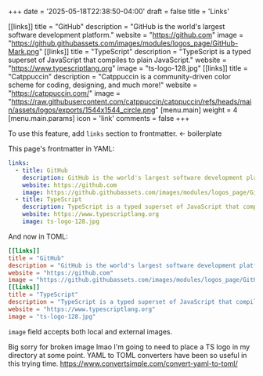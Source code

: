 +++
date = '2025-05-18T22:38:50-04:00'
draft = false
title = 'Links'

[[links]]
title = "GitHub"
description = "GitHub is the world's largest software development platform."
website = "https://github.com"
image = "https://github.githubassets.com/images/modules/logos_page/GitHub-Mark.png"
[[links]]
title = "TypeScript"
description = "TypeScript is a typed superset of JavaScript that compiles to plain JavaScript."
website = "https://www.typescriptlang.org"
image = "ts-logo-128.jpg"
[[links]]
title = "Catppuccin"
description = "Catppuccin is a community-driven color scheme for coding, designing, and much more!"
website = "https://catppuccin.com/"
image = "https://raw.githubusercontent.com/catppuccin/catppuccin/refs/heads/main/assets/logos/exports/1544x1544_circle.png"
[menu.main]
weight = 4
[menu.main.params]
icon = 'link'
comments = false
+++

To use this feature, add `links` section to frontmatter. <- boilerplate

This page's frontmatter in YAML:

```yaml
links:
  - title: GitHub
    description: GitHub is the world's largest software development platform.
    website: https://github.com
    image: https://github.githubassets.com/images/modules/logos_page/GitHub-Mark.png
  - title: TypeScript
    description: TypeScript is a typed superset of JavaScript that compiles to plain JavaScript.
    website: https://www.typescriptlang.org
    image: ts-logo-128.jpg
```

And now in TOML:
```toml
[[links]]
title = "GitHub"
description = "GitHub is the world's largest software development platform."
website = "https://github.com"
image = "https://github.githubassets.com/images/modules/logos_page/GitHub-Mark.png"
[[links]]
title = "TypeScript"
description = "TypeScript is a typed superset of JavaScript that compiles to plain JavaScript."
website = "https://www.typescriptlang.org"
image = "ts-logo-128.jpg"
```

`image` field accepts both local and external images.

Big sorry for broken image lmao I'm going to need to place a TS logo in my directory at some point.
YAML to TOML converters have been so useful in this trying time. https://www.convertsimple.com/convert-yaml-to-toml/